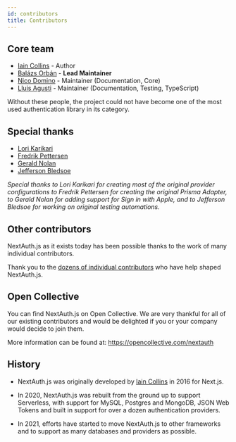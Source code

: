 ```yaml
---
id: contributors
title: Contributors
---
```


## Core team

* [Iain Collins](https://github.com/iaincollins) - Author
* [Balázs Orbán](https://github.com/balazsorban44) - **Lead Maintainer**
* [Nico Domino](https://github.com/ndom91) - Maintainer (Documentation, Core)
* [Lluis Agusti](https://github.com/lluia) - Maintainer (Documentation, Testing, TypeScript)

Without these people, the project could not have become one of the most used authentication library in its category.

## Special thanks

* [Lori Karikari](https://github.com/LoriKarikari)
* [Fredrik Pettersen](https://github.com/Fumler)
* [Gerald Nolan](https://github.com/geraldnolan)
* [Jefferson Bledsoe](https://github.com/JeffersonBledsoe)

_Special thanks to Lori Karikari for creating most of the original provider configurations to Fredrik Pettersen for creating the original Prisma Adapter, to Gerald Nolan for adding support for Sign in with Apple, and to Jefferson Bledsoe for working on original testing automations._

## Other contributors

NextAuth.js as it exists today has been possible thanks to the work of many individual contributors.

Thank you to the [dozens of individual contributors](https://github.com/nextauthjs/next-auth/graphs/contributors) who have help shaped NextAuth.js.

## Open Collective

You can find NextAuth.js on Open Collective. We are very thankful for all of our existing contributors and would be delighted if you or your company would decide to join them.

More information can be found at: https://opencollective.com/nextauth

## History

- NextAuth.js was originally developed by <a href="https://github.com/iaincollins">Iain Collins</a> in 2016 for Next.js.

- In 2020, NextAuth.js was rebuilt from the ground up to support Serverless, with support for MySQL, Postgres and MongoDB, JSON Web Tokens and built in support for over a dozen authentication providers.

- In 2021, efforts have started to move NextAuth.js to other frameworks and to support as many databases and providers as possible.
